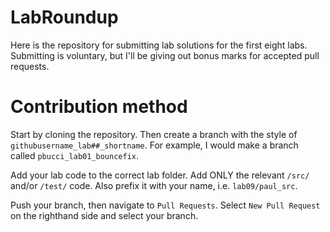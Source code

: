 # LabRoundup
Here is the repository for submitting lab solutions for the first eight labs. Submitting is voluntary, but I'll be giving out bonus marks for accepted pull requests. 

# Contribution method
Start by cloning the repository. Then create a branch with the style of `githubusername_lab##_shortname`. For example, I would make a branch called `pbucci_lab01_bouncefix`.

Add your lab code to the correct lab folder. Add ONLY the relevant `/src/` and/or `/test/` code. Also prefix it with your name, i.e. `lab09/paul_src`. 

Push your branch, then navigate to `Pull Requests`. Select `New Pull Request` on the righthand side and select your branch.
